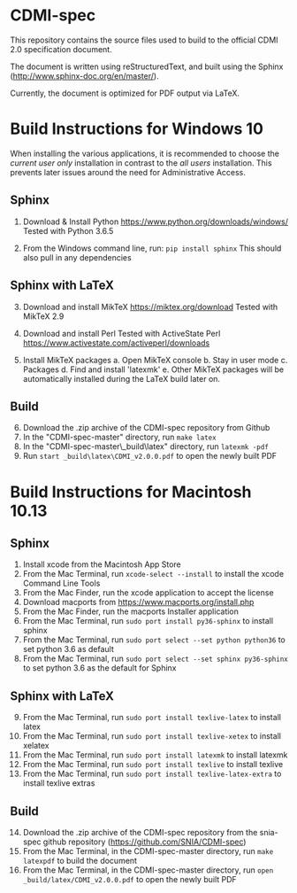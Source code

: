 # CDMI-spec

This repository contains the source files used to build to the official CDMI 2.0 specification document.

The document is written using reStructuredText, and built using the Sphinx (http://www.sphinx-doc.org/en/master/).

Currently, the document is optimized for PDF output via LaTeX.

Build Instructions for Windows 10
=================================

When installing the various applications, it is recommended to choose the _current user only_ installation in contrast to the _all users_ installation. This prevents later issues around the need for Administrative Access.

Sphinx
------

1. Download & Install Python 
   https://www.python.org/downloads/windows/
   Tested with Python 3.6.5

2. From the Windows command line, run: `pip install sphinx`
   This should also pull in any dependencies

Sphinx with LaTeX
-----------------

3. Download and install MikTeX
   https://miktex.org/download
   Tested with MikTeX 2.9

4. Download and install Perl
   Tested with ActiveState Perl
   https://www.activestate.com/activeperl/downloads

5. Install MikTeX packages
   a. Open MikTeX console
   b. Stay in user mode
   c. Packages
   d. Find and install 'latexmk'
   e. Other MikTeX packages will be automatically installed during the LaTeX build later on.

Build
-----

6. Download the .zip archive of the CDMI-spec repository from Github
7. In the "CDMI-spec-master" directory, run `make latex`
8. In the "CDMI-spec-master\\_build\latex" directory, run `latexmk -pdf`
9. Run `start _build\latex\CDMI_v2.0.0.pdf` to open the newly built PDF


Build Instructions for Macintosh 10.13
======================================

Sphinx
------

1. Install xcode from the Macintosh App Store
2. From the Mac Terminal, run `xcode-select --install` to install the xcode Command Line Tools
3. From the Mac Finder, run the xcode application to accept the license
4. Download macports from https://www.macports.org/install.php
5. From the Mac Finder, run the macports Installer application
6. From the Mac Terminal, run `sudo port install py36-sphinx` to install sphinx
7. From the Mac Terminal, run `sudo port select --set python python36` to set python 3.6 as default
8. From the Mac Terminal, run `sudo port select --set sphinx py36-sphinx` to set python 3.6 as the default for Sphinx

Sphinx with LaTeX
-----------------

9. From the Mac Terminal, run `sudo port install texlive-latex` to install latex
10. From the Mac Terminal, run `sudo port install texlive-xetex` to install xelatex
11. From the Mac Terminal, run `sudo port install latexmk` to install latexmk
12. From the Mac Terminal, run `sudo port install texlive` to install texlive
13. From the Mac Terminal, run `sudo port install texlive-latex-extra` to install texlive extras

Build
-----

14. Download the .zip archive of the CDMI-spec repository from the snia-spec github repository (https://github.com/SNIA/CDMI-spec)
15. From the Mac Terminal, in the CDMI-spec-master directory, run `make latexpdf` to build the document
16. From the Mac Terminal, in the CDMI-spec-master directory, run `open _build/latex/CDMI_v2.0.0.pdf` to open the newly built PDF







